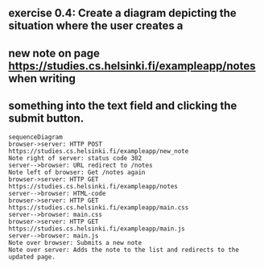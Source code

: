 ## exercise 0.4: Create a diagram depicting the situation where the user creates a 
## new note on page https://studies.cs.helsinki.fi/exampleapp/notes when writing 
## something into the text field and clicking the submit button.

```mermaid
sequenceDiagram
browser->server: HTTP POST https://studies.cs.helsinki.fi/exampleapp/new_note
Note right of server: status code 302 
server-->browser: URL redirect to /notes
Note left of browser: Get /notes again
browser->server: HTTP GET https://studies.cs.helsinki.fi/exampleapp/notes
server-->browser: HTML-code
browser->server: HTTP GET https://studies.cs.helsinki.fi/exampleapp/main.css
server-->browser: main.css
browser->server: HTTP GET https://studies.cs.helsinki.fi/exampleapp/main.js
server-->browser: main.js
Note over browser: Submits a new note
Note over server: Adds the note to the list and redirects to the updated page.


```
